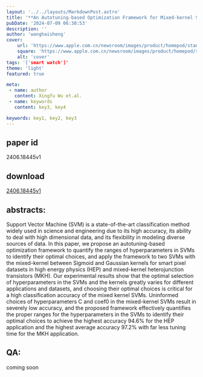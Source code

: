 ```yaml
---
layout: '../../layouts/MarkdownPost.astro'
title: '**An Autotuning-based Optimization Framework for Mixed-kernel SVM Classifications in Smart Pixel Datasets and Heterojunction Transistors**'
pubDate: '2024-07-09 06:30:53'
description: ''
author: 'wanghaisheng'
cover:
    url: 'https://www.apple.com.cn/newsroom/images/product/homepod/standard/Apple-HomePod-hero-230118_big.jpg.large_2x.jpg'
    square: 'https://www.apple.com.cn/newsroom/images/product/homepod/standard/Apple-HomePod-hero-230118_big.jpg.large_2x.jpg'
    alt: 'cover'
tags: '['smart watch']' 
theme: 'light'
featured: true

meta:
 - name: author
   content: Xingfu Wu et.al.
 - name: keywords
   content: key3, key4

keywords: key1, key2, key3
---
```


## paper id
2406.18445v1
## download
[2406.18445v1](http://arxiv.org/abs/2406.18445v1)
## abstracts:
Support Vector Machine (SVM) is a state-of-the-art classification method widely used in science and engineering due to its high accuracy, its ability to deal with high dimensional data, and its flexibility in modeling diverse sources of data. In this paper, we propose an autotuning-based optimization framework to quantify the ranges of hyperparameters in SVMs to identify their optimal choices, and apply the framework to two SVMs with the mixed-kernel between Sigmoid and Gaussian kernels for smart pixel datasets in high energy physics (HEP) and mixed-kernel heterojunction transistors (MKH). Our experimental results show that the optimal selection of hyperparameters in the SVMs and the kernels greatly varies for different applications and datasets, and choosing their optimal choices is critical for a high classification accuracy of the mixed kernel SVMs. Uninformed choices of hyperparameters C and coef0 in the mixed-kernel SVMs result in severely low accuracy, and the proposed framework effectively quantifies the proper ranges for the hyperparameters in the SVMs to identify their optimal choices to achieve the highest accuracy 94.6\% for the HEP application and the highest average accuracy 97.2\% with far less tuning time for the MKH application.
## QA:
coming soon
